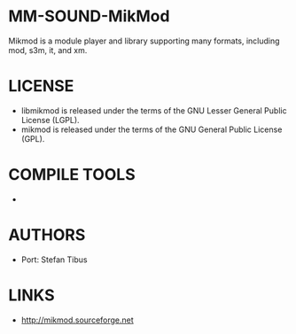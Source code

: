 MM-SOUND-MikMod
===============

Mikmod is a module player and library supporting many formats, including mod, s3m, it, and xm. 


LICENSE
===============
* libmikmod is released under the terms of the GNU Lesser General Public License (LGPL).
* mikmod is released under the terms of the GNU General Public License (GPL).

COMPILE TOOLS
===============
* 

AUTHORS
===============
* Port: Stefan Tibus

LINKS
===============
* http://mikmod.sourceforge.net
